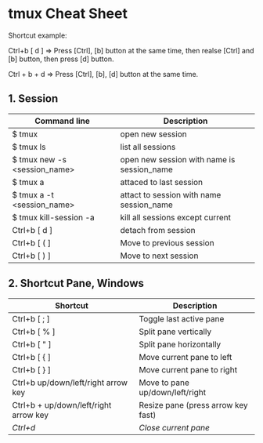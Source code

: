 # tmux Cheat Sheet
Shortcut example: 

Ctrl+b [ d ] => Press [Ctrl], [b] button at the same time, then realse [Ctrl] and [b] button, then press [d] button.

Ctrl + b + d => Press [Ctrl], [b], [d] button at the same time.
## 1. Session

|Command line                   | Description|
|-------------------------------|------------|
|$ tmux                         | open new session|
|$ tmux ls                      |list all sessions|
|$ tmux new -s <session_name>   | open new session with name is session_name|
|$ tmux a                       | attaced to last session|
|$ tmux a -t <session_name>     | attact to session with name session_name|
|$ tmux kill-session -a         | kill all sessions except current|
|Ctrl+b  [ d ]                   |detach from session|
|Ctrl+b  [ ( ]                   | Move to previous session|
|Ctrl+b  [ ) ]                   | Move to next session|

## 2. Shortcut Pane, Windows

|Shortcut           |Description        |
|-------------------|-------------------|
|Ctrl+b  [ ; ]       |Toggle last active pane|
|Ctrl+b  [ % ]       |Split pane vertically|
|Ctrl+b  [ " ]       |Split pane horizontally|
|Ctrl+b  [ { ]       |Move current pane to left|
|Ctrl+b  [ } ]       |Move current pane to right|
|Ctrl+b  up/down/left/right arrow key| Move to pane up/down/left/right|
|Ctrl+b + up/down/left/right arrow key| Resize pane (press arrow key fast)|
|*Ctrl+d*           |*Close current pane*|
